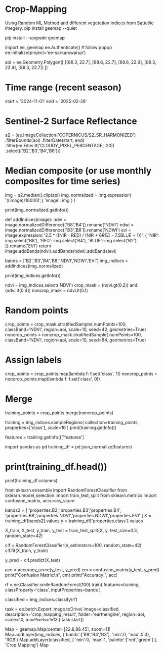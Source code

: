 # Crop-Mapping
Using Random ML Method and different vegetation Indices from Sattelite Imegery. 
pip install geemap --quiet

pip install --upgrade geemap

import ee, geemap
ee.Authenticate()   # follow popup
ee.Initialize(project='ee-sarkarswarup')

aoi = ee.Geometry.Polygon([
    [[88.3, 22.7], [88.6, 22.7], [88.6, 22.9], [88.3, 22.9], [88.3, 22.7]]
])

# Time range (recent season)
start = '2024-11-01'
end   = '2025-02-28'

# Sentinel-2 Surface Reflectance
s2 = (ee.ImageCollection('COPERNICUS/S2_SR_HARMONIZED')
        .filterBounds(aoi)
        .filterDate(start, end)
        .filter(ee.Filter.lt('CLOUDY_PIXEL_PERCENTAGE', 20))
        .select(['B2','B3','B4','B8']))

# Median composite (or use monthly composites for time series)
img = s2.median().clip(aoi)
img_normalized = img.expression(
    '((image)/10000)',{
        'image': img
    }
)

print(img_normalized.getInfo())

def addIndices(image):
    ndvi = image.normalizedDifference(['B8','B4']).rename('NDVI')
    ndwi = image.normalizedDifference(['B3','B8']).rename('NDWI')
    evi = image.expression(
        '2.5 * ((NIR - RED) / (NIR + 6*RED - 7.5*BLUE + 1))', {
            'NIR': img.select('B8'),
            'RED': img.select('B4'),
            'BLUE': img.select('B2')
        }).rename('EVI')
    return image.addBands(ndvi).addBands(ndwi).addBands(evi)

bands = ['B2','B3','B4','B8','NDVI','NDWI','EVI']
img_indices = addIndices(img_normalized)

print(img_indices.getInfo())

ndvi = img_indices.select('NDVI')
crop_mask = (ndvi.gt(0.2)) and (ndvi.lt(0.4))
noncrop_mask = ndvi.lt(0.1)

# Random points
crop_points = crop_mask.stratifiedSample(
    numPoints=100, classBand='NDVI', region=aoi, scale=10, seed=42, geometries=True)
noncrop_points = noncrop_mask.stratifiedSample(
    numPoints=100, classBand='NDVI', region=aoi, scale=10, seed=84, geometries=True)

# Assign labels
crop_points = crop_points.map(lambda f: f.set('class', 1))
noncrop_points = noncrop_points.map(lambda f: f.set('class', 0))

# Merge
training_points = crop_points.merge(noncrop_points)

training = img_indices.sampleRegions(
    collection=training_points,
    properties=['class'],
    scale=10
)
print(training.getInfo())

features = training.getInfo()['features']

import pandas as pd
training_df = pd.json_normalize(features)
# print(training_df.head())
print(training_df.columns)

from sklearn.ensemble import RandomForestClassifier
from sklearn.model_selection import train_test_split
from sklearn.metrics import confusion_matrix, accuracy_score

bands2 = [
    'properties.B2','properties.B3','properties.B4',
    'properties.B8','properties.NDVI','properties.NDWI','properties.EVI'
]
X = training_df[bands2].values
y = training_df['properties.class'].values

X_train, X_test, y_train, y_test = train_test_split(X, y, test_size=0.3, random_state=42)

clf = RandomForestClassifier(n_estimators=100, random_state=42)
clf.fit(X_train, y_train)

y_pred = clf.predict(X_test)

acc = accuracy_score(y_test, y_pred)
cm = confusion_matrix(y_test, y_pred)
print("Confusion Matrix:\n", cm)
print("Accuracy:", acc)

rf = ee.Classifier.smileRandomForest(100).train(
    features=training,
    classProperty='class',
    inputProperties=bands
)

classified = img_indices.classify(rf)

task = ee.batch.Export.image.toDrive(
    image=classified,
    description='crop_mapping_result',
    folder='earthengine',
    region=aoi,
    scale=10,
    maxPixels=1e13
)
task.start()

Map = geemap.Map(center=[22.8,88.45], zoom=11)
Map.addLayer(img_indices, {'bands':['B8','B4','B3'], 'min':0, 'max':0.3}, 'RGB')
Map.addLayer(classified, { 'min':0, 'max':1, 'palette':['red','green'] }, 'Crop Mapping')
Map

